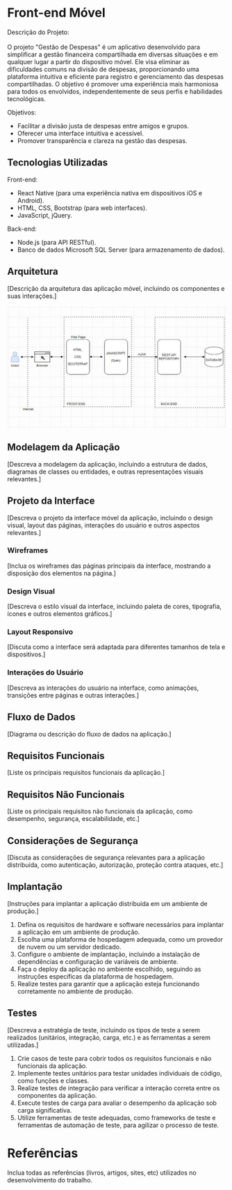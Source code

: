 # Front-end Móvel

<!-- [Inclua uma breve descrição do projeto e seus objetivos.] -->
Descrição do Projeto:<br/>
<br/>O projeto "Gestão de Despesas" é um aplicativo desenvolvido para simplificar a gestão financeira compartilhada em diversas situações e em qualquer lugar a partir do dispositivo móvel. Ele visa eliminar as dificuldades comuns na divisão de despesas, proporcionando uma plataforma intuitiva e eficiente para registro e gerenciamento das despesas compartilhadas. O objetivo é promover uma experiência mais harmoniosa para todos os envolvidos, independentemente de seus perfis e habilidades tecnológicas.<br/>

Objetivos:<br/>

* Facilitar a divisão justa de despesas entre amigos e grupos.<br/>
* Oferecer uma interface intuitiva e acessível.<br/>
* Promover transparência e clareza na gestão das despesas.<br/>

## Tecnologias Utilizadas
<!--[Lista das tecnologias principais que serão utilizadas no projeto.]-->

Front-end:
<br/>
* React Native (para uma experiência nativa em dispositivos iOS e Android).<br/>
* HTML, CSS, Bootstrap (para web interfaces).<br/>
* JavaScript, jQuery.<br/>

Back-end:
<br/>
* Node.js (para API RESTful).<br/>
* Banco de dados Microsoft SQL Server (para armazenamento de dados).<br/>

## Arquitetura

[Descrição da arquitetura das aplicação móvel, incluindo os componentes e suas interações.]


![Arquitetura Web](img/arquitetura_mobile.jpg)


## Modelagem da Aplicação
[Descreva a modelagem da aplicação, incluindo a estrutura de dados, diagramas de classes ou entidades, e outras representações visuais relevantes.]

## Projeto da Interface
[Descreva o projeto da interface móvel da aplicação, incluindo o design visual, layout das páginas, interações do usuário e outros aspectos relevantes.]

### Wireframes
[Inclua os wireframes das páginas principais da interface, mostrando a disposição dos elementos na página.]

### Design Visual
[Descreva o estilo visual da interface, incluindo paleta de cores, tipografia, ícones e outros elementos gráficos.]

### Layout Responsivo
[Discuta como a interface será adaptada para diferentes tamanhos de tela e dispositivos.]

### Interações do Usuário
[Descreva as interações do usuário na interface, como animações, transições entre páginas e outras interações.]

## Fluxo de Dados

[Diagrama ou descrição do fluxo de dados na aplicação.]

## Requisitos Funcionais

[Liste os principais requisitos funcionais da aplicação.]

## Requisitos Não Funcionais

[Liste os principais requisitos não funcionais da aplicação, como desempenho, segurança, escalabilidade, etc.]


## Considerações de Segurança

[Discuta as considerações de segurança relevantes para a aplicação distribuída, como autenticação, autorização, proteção contra ataques, etc.]

## Implantação

[Instruções para implantar a aplicação distribuída em um ambiente de produção.]

1. Defina os requisitos de hardware e software necessários para implantar a aplicação em um ambiente de produção.
2. Escolha uma plataforma de hospedagem adequada, como um provedor de nuvem ou um servidor dedicado.
3. Configure o ambiente de implantação, incluindo a instalação de dependências e configuração de variáveis de ambiente.
4. Faça o deploy da aplicação no ambiente escolhido, seguindo as instruções específicas da plataforma de hospedagem.
5. Realize testes para garantir que a aplicação esteja funcionando corretamente no ambiente de produção.

## Testes

[Descreva a estratégia de teste, incluindo os tipos de teste a serem realizados (unitários, integração, carga, etc.) e as ferramentas a serem utilizadas.]

1. Crie casos de teste para cobrir todos os requisitos funcionais e não funcionais da aplicação.
2. Implemente testes unitários para testar unidades individuais de código, como funções e classes.
3. Realize testes de integração para verificar a interação correta entre os componentes da aplicação.
4. Execute testes de carga para avaliar o desempenho da aplicação sob carga significativa.
5. Utilize ferramentas de teste adequadas, como frameworks de teste e ferramentas de automação de teste, para agilizar o processo de teste.

# Referências

Inclua todas as referências (livros, artigos, sites, etc) utilizados no desenvolvimento do trabalho.
